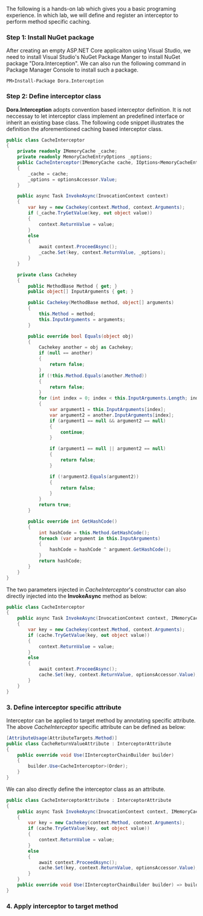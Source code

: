 The following is a hands-on lab which gives you a basic programing experience. In which lab, we will define and register an interceptor to perform method specific caching.
### Step 1: Install NuGet package

After creating an empty ASP.NET Core applicaiton using Visual Studio, we need to install Visual Studio's NuGet Package Manger to install NuGet package "Dora.Interception". We can also run the following command in Package Manager Console to install such a package.

```
PM>Install-Package Dora.Interception
``` 
### Step 2: Define interceptor class
**Dora.Interception** adopts convention based interceptor definition. It is not neccessay to let interceptor class implement an predefined interface or inherit an existing base class. The following code snippet illustrates the definition the aforementioned caching based interceptor class.

```csharp
public class CacheInterceptor
{
    private readonly IMemoryCache _cache;
    private readonly MemoryCacheEntryOptions _options;
    public CacheInterceptor(IMemoryCache cache, IOptions<MemoryCacheEntryOptions> optionsAccessor)
    {
        _cache = cache;
        _options = optionsAccessor.Value;
    }

    public async Task InvokeAsync(InvocationContext context)
    {
        var key = new Cachekey(context.Method, context.Arguments);
        if (_cache.TryGetValue(key, out object value))
        {
            context.ReturnValue = value;
        }
        else
        {
            await context.ProceedAsync();
            _cache.Set(key, context.ReturnValue, _options);
        }
    }

    private class Cachekey
    {
        public MethodBase Method { get; }
        public object[] InputArguments { get; }

        public Cachekey(MethodBase method, object[] arguments)
        {
            this.Method = method;
            this.InputArguments = arguments;
        }

        public override bool Equals(object obj)
        {
            Cachekey another = obj as Cachekey;
            if (null == another)
            {
                return false;
            }
            if (!this.Method.Equals(another.Method))
            {
                return false;
            }
            for (int index = 0; index < this.InputArguments.Length; index++)
            {
                var argument1 = this.InputArguments[index];
                var argument2 = another.InputArguments[index];
                if (argument1 == null && argument2 == null)
                {
                    continue;
                }

                if (argument1 == null || argument2 == null)
                {
                    return false;
                }

                if (!argument2.Equals(argument2))
                {
                    return false;
                }
            }
            return true;
        }

        public override int GetHashCode()
        {
            int hashCode = this.Method.GetHashCode();
            foreach (var argument in this.InputArguments)
            {
                hashCode = hashCode ^ argument.GetHashCode();
            }
            return hashCode;
        }
    }
}
```
The two parameters injected in _CacheInterceptor_'s constructor can also directly injected into the **InvokeAsync** method as below:

```csharp
public class CacheInterceptor
{            
    public async Task InvokeAsync(InvocationContext context, IMemoryCache cache, IOptions<MemoryCacheEntryOptions> optionsAccessor)
    {
        var key = new Cachekey(context.Method, context.Arguments);
        if (cache.TryGetValue(key, out object value))
        {
            context.ReturnValue = value;
        }
        else
        {
            await context.ProceedAsync();
            cache.Set(key, context.ReturnValue, optionsAccessor.Value);
        }
    }
}
```
### 3. Define interceptor specific attribute
Interceptor can be applied to target method by annotating specific attribute. The above _CacheInterceptor_ specific attribute can be defined as below:
```csharp
[AttributeUsage(AttributeTargets.Method)]
public class CacheReturnValueAttribute : InterceptorAttribute
{
    public override void Use(IInterceptorChainBuilder builder)
    {
        builder.Use<CacheInterceptor>(Order);
    }   
}
```
We can also directly define the interceptor class as an attribute.

```csharp
public class CacheInterceptorAttribute : InterceptorAttribute
{
    public async Task InvokeAsync(InvocationContext context, IMemoryCache cache, IOptions<MemoryCacheEntryOptions> optionsAccessor)
    {
        var key = new Cachekey(context.Method, context.Arguments);
        if (cache.TryGetValue(key, out object value))
        {
            context.ReturnValue = value;
        }
        else
        {
            await context.ProceedAsync();
            cache.Set(key, context.ReturnValue, optionsAccessor.Value);
        }
    }  
    public override void Use(IInterceptorChainBuilder builder) => builder.Use(this, Order);
}
```
### 4. Apply interceptor to target method